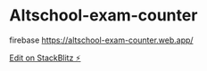 # Altschool-exam-counter
firebase https://altschool-exam-counter.web.app/ 

[Edit on StackBlitz ⚡️](https://stackblitz.com/edit/react-s7zdlz)

